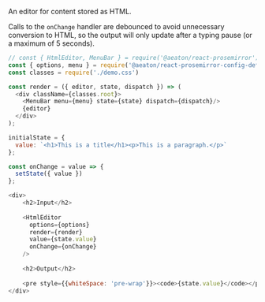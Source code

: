 An editor for content stored as HTML.

Calls to the `onChange` handler are debounced to avoid unnecessary conversion to HTML, so the output will only update after a typing pause (or a maximum of 5 seconds).

```js
// const { HtmlEditor, MenuBar } = require('@aeaton/react-prosemirror')
const { options, menu } = require('@aeaton/react-prosemirror-config-default')
const classes = require('./demo.css')

const render = ({ editor, state, dispatch }) => (
  <div className={classes.root}>
    <MenuBar menu={menu} state={state} dispatch={dispatch}/>
    {editor}
  </div>
);

initialState = {
  value: `<h1>This is a title</h1><p>This is a paragraph.</p>`
};

const onChange = value => {
  setState({ value })
};

<div>
    <h2>Input</h2>
    
    <HtmlEditor 
      options={options}
      render={render}
      value={state.value} 
      onChange={onChange}
    />
    
    <h2>Output</h2>
    
    <pre style={{whiteSpace: 'pre-wrap'}}><code>{state.value}</code></pre>
</div>
```
